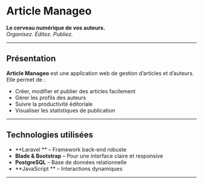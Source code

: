 # Article Manageo

**Le cerveau numérique de vos auteurs.**  
*Organisez. Éditez. Publiez.*

---

## Présentation

**Article Manageo** est une application web de gestion d’articles et d’auteurs. Elle permet de :
- Créer, modifier et publier des articles facilement
- Gérer les profils des auteurs
- Suivre la productivité éditoriale
- Visualiser les statistiques de publication

---

## Technologies utilisées

- **Laravel ** – Framework back-end robuste
- **Blade & Bootstrap** – Pour une interface claire et responsive
- **PostgreSQL** – Base de données relationnelle
- **JavaScript ** – Interactions dynamiques

---
